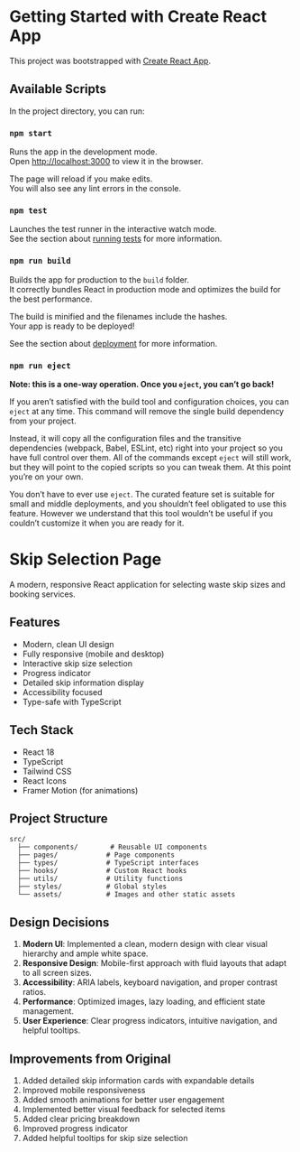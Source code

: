 # Getting Started with Create React App

This project was bootstrapped with [Create React App](https://github.com/facebook/create-react-app).

## Available Scripts

In the project directory, you can run:

### `npm start`

Runs the app in the development mode.\
Open [http://localhost:3000](http://localhost:3000) to view it in the browser.

The page will reload if you make edits.\
You will also see any lint errors in the console.

### `npm test`

Launches the test runner in the interactive watch mode.\
See the section about [running tests](https://facebook.github.io/create-react-app/docs/running-tests) for more information.

### `npm run build`

Builds the app for production to the `build` folder.\
It correctly bundles React in production mode and optimizes the build for the best performance.

The build is minified and the filenames include the hashes.\
Your app is ready to be deployed!

See the section about [deployment](https://facebook.github.io/create-react-app/docs/deployment) for more information.

### `npm run eject`

**Note: this is a one-way operation. Once you `eject`, you can’t go back!**

If you aren’t satisfied with the build tool and configuration choices, you can `eject` at any time. This command will remove the single build dependency from your project.

Instead, it will copy all the configuration files and the transitive dependencies (webpack, Babel, ESLint, etc) right into your project so you have full control over them. All of the commands except `eject` will still work, but they will point to the copied scripts so you can tweak them. At this point you’re on your own.

You don’t have to ever use `eject`. The curated feature set is suitable for small and middle deployments, and you shouldn’t feel obligated to use this feature. However we understand that this tool wouldn’t be useful if you couldn’t customize it when you are ready for it.

# Skip Selection Page

A modern, responsive React application for selecting waste skip sizes and booking services.

## Features

- Modern, clean UI design
- Fully responsive (mobile and desktop)
- Interactive skip size selection
- Progress indicator
- Detailed skip information display
- Accessibility focused
- Type-safe with TypeScript

## Tech Stack

- React 18
- TypeScript
- Tailwind CSS
- React Icons
- Framer Motion (for animations)

## Project Structure

```
src/
  ├── components/        # Reusable UI components
  ├── pages/            # Page components
  ├── types/            # TypeScript interfaces
  ├── hooks/            # Custom React hooks
  ├── utils/            # Utility functions
  ├── styles/           # Global styles
  └── assets/           # Images and other static assets
```

## Design Decisions

1. **Modern UI**: Implemented a clean, modern design with clear visual hierarchy and ample white space.
2. **Responsive Design**: Mobile-first approach with fluid layouts that adapt to all screen sizes.
3. **Accessibility**: ARIA labels, keyboard navigation, and proper contrast ratios.
4. **Performance**: Optimized images, lazy loading, and efficient state management.
5. **User Experience**: Clear progress indicators, intuitive navigation, and helpful tooltips.

## Improvements from Original

1. Added detailed skip information cards with expandable details
2. Improved mobile responsiveness
3. Added smooth animations for better user engagement
4. Implemented better visual feedback for selected items
5. Added clear pricing breakdown
6. Improved progress indicator
7. Added helpful tooltips for skip size selection
